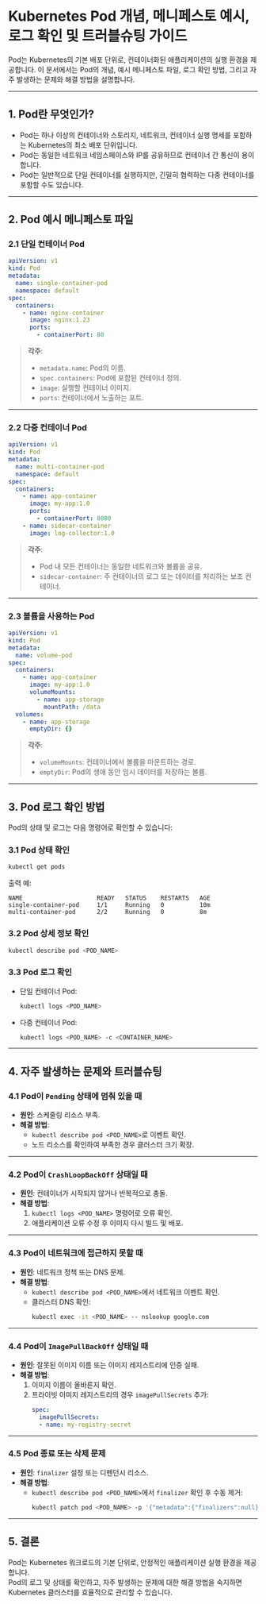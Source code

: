 
# Kubernetes Pod 개념, 메니페스토 예시, 로그 확인 및 트러블슈팅 가이드

Pod는 Kubernetes의 기본 배포 단위로, 컨테이너화된 애플리케이션의 실행 환경을 제공합니다. 이 문서에서는 Pod의 개념, 예시 메니페스토 파일, 로그 확인 방법, 그리고 자주 발생하는 문제와 해결 방법을 설명합니다.

---

## 1. Pod란 무엇인가?

- Pod는 하나 이상의 컨테이너와 스토리지, 네트워크, 컨테이너 실행 명세를 포함하는 Kubernetes의 최소 배포 단위입니다.
- Pod는 동일한 네트워크 네임스페이스와 IP를 공유하므로 컨테이너 간 통신이 용이합니다.
- Pod는 일반적으로 단일 컨테이너를 실행하지만, 긴밀히 협력하는 다중 컨테이너를 포함할 수도 있습니다.

---

## 2. Pod 예시 메니페스토 파일

### 2.1 단일 컨테이너 Pod
```yaml
apiVersion: v1
kind: Pod
metadata:
  name: single-container-pod
  namespace: default
spec:
  containers:
    - name: nginx-container
      image: nginx:1.23
      ports:
        - containerPort: 80
```

> **각주**:
> - `metadata.name`: Pod의 이름.
> - `spec.containers`: Pod에 포함된 컨테이너 정의.
> - `image`: 실행할 컨테이너 이미지.
> - `ports`: 컨테이너에서 노출하는 포트.

---

### 2.2 다중 컨테이너 Pod
```yaml
apiVersion: v1
kind: Pod
metadata:
  name: multi-container-pod
  namespace: default
spec:
  containers:
    - name: app-container
      image: my-app:1.0
      ports:
        - containerPort: 8080
    - name: sidecar-container
      image: log-collector:1.0
```

> **각주**:
> - Pod 내 모든 컨테이너는 동일한 네트워크와 볼륨을 공유.
> - `sidecar-container`: 주 컨테이너의 로그 또는 데이터를 처리하는 보조 컨테이너.

---

### 2.3 볼륨을 사용하는 Pod
```yaml
apiVersion: v1
kind: Pod
metadata:
  name: volume-pod
spec:
  containers:
    - name: app-container
      image: my-app:1.0
      volumeMounts:
        - name: app-storage
          mountPath: /data
  volumes:
    - name: app-storage
      emptyDir: {}
```

> **각주**:
> - `volumeMounts`: 컨테이너에서 볼륨을 마운트하는 경로.
> - `emptyDir`: Pod의 생애 동안 임시 데이터를 저장하는 볼륨.

---

## 3. Pod 로그 확인 방법

Pod의 상태 및 로그는 다음 명령어로 확인할 수 있습니다:

### 3.1 Pod 상태 확인
```bash
kubectl get pods
```

출력 예:
```
NAME                     READY   STATUS    RESTARTS   AGE
single-container-pod     1/1     Running   0          10m
multi-container-pod      2/2     Running   0          8m
```

### 3.2 Pod 상세 정보 확인
```bash
kubectl describe pod <POD_NAME>
```

### 3.3 Pod 로그 확인
- 단일 컨테이너 Pod:
  ```bash
  kubectl logs <POD_NAME>
  ```
- 다중 컨테이너 Pod:
  ```bash
  kubectl logs <POD_NAME> -c <CONTAINER_NAME>
  ```

---

## 4. 자주 발생하는 문제와 트러블슈팅

### 4.1 Pod이 `Pending` 상태에 멈춰 있을 때
- **원인**: 스케줄링 리소스 부족.
- **해결 방법**:
  - `kubectl describe pod <POD_NAME>`로 이벤트 확인.
  - 노드 리소스를 확인하여 부족한 경우 클러스터 크기 확장.

---

### 4.2 Pod이 `CrashLoopBackOff` 상태일 때
- **원인**: 컨테이너가 시작되지 않거나 반복적으로 충돌.
- **해결 방법**:
  1. `kubectl logs <POD_NAME>` 명령어로 오류 확인.
  2. 애플리케이션 오류 수정 후 이미지 다시 빌드 및 배포.

---

### 4.3 Pod이 네트워크에 접근하지 못할 때
- **원인**: 네트워크 정책 또는 DNS 문제.
- **해결 방법**:
  - `kubectl describe pod <POD_NAME>`에서 네트워크 이벤트 확인.
  - 클러스터 DNS 확인:
    ```bash
    kubectl exec -it <POD_NAME> -- nslookup google.com
    ```

---

### 4.4 Pod이 `ImagePullBackOff` 상태일 때
- **원인**: 잘못된 이미지 이름 또는 이미지 레지스트리에 인증 실패.
- **해결 방법**:
  1. 이미지 이름이 올바른지 확인.
  2. 프라이빗 이미지 레지스트리의 경우 `imagePullSecrets` 추가:
     ```yaml
     spec:
       imagePullSecrets:
       - name: my-registry-secret
     ```

---

### 4.5 Pod 종료 또는 삭제 문제
- **원인**: `finalizer` 설정 또는 디펜던시 리소스.
- **해결 방법**:
  - `kubectl describe pod <POD_NAME>`에서 `finalizer` 확인 후 수동 제거:
    ```bash
    kubectl patch pod <POD_NAME> -p '{"metadata":{"finalizers":null}}'
    ```

---

## 5. 결론

Pod는 Kubernetes 워크로드의 기본 단위로, 안정적인 애플리케이션 실행 환경을 제공합니다.  
Pod의 로그 및 상태를 확인하고, 자주 발생하는 문제에 대한 해결 방법을 숙지하면 Kubernetes 클러스터를 효율적으로 관리할 수 있습니다.
